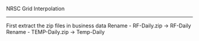 NRSC Grid Interpolation

***********************
First extract the zip files in business data 
Rename - RF-Daily.zip  -> RF-Daily
Rename - TEMP-Daily.zip -> Temp-Daily
